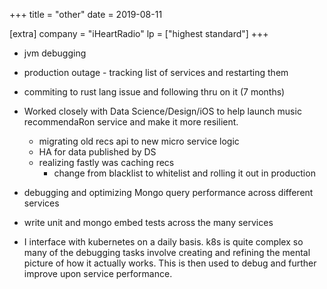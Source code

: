 +++
title = "other"
date = 2019-08-11

[extra]
company = "iHeartRadio"
lp = ["highest standard"]
+++

- jvm debugging
- production outage - tracking list of services and restarting them

- commiting to rust lang issue and following thru on it (7 months)

 - Worked closely with Data Science/Design/iOS to help launch music recommendaRon service and make it more resilient.
     - migrating old recs api to new micro service logic
     - HA for data published by DS
     - realizing fastly was caching recs
       - change from blacklist to whitelist and rolling it out in production

 - debugging and optimizing Mongo query performance across different services
 - write unit and mongo embed tests across the many services
 - I interface with kubernetes on a daily basis. k8s is quite complex so many of the debugging tasks involve creating and refining the mental picture of how it actually works. This is then used to debug and further improve upon service performance.



